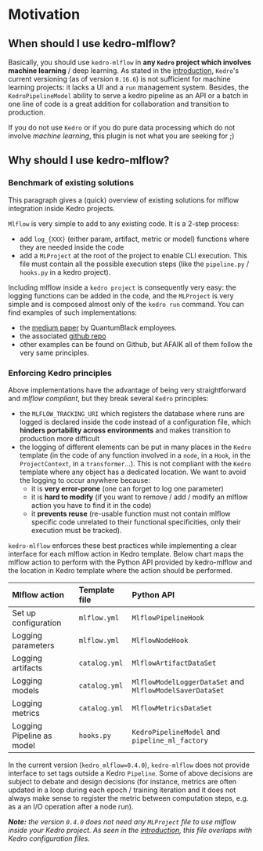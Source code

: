# Motivation

## When should I use kedro-mlflow?

Basically, you should use `kedro-mlflow` in **any `Kedro` project which involves machine learning** / deep learning. As stated in the [introduction](./01_introduction.md), `Kedro`'s current versioning (as of version `0.16.6`) is not sufficient for machine learning projects: it lacks a UI and a ``run`` management system. Besides, the `KedroPipelineModel` ability to serve a kedro pipeline as an API or a batch in one line of code is a great addition for collaboration and transition to production.

If you do not use ``Kedro`` or if you do pure data processing which do not involve *machine learning*, this plugin is not what you are seeking for ;)

## Why should I use kedro-mlflow?

### Benchmark of existing solutions

This paragraph gives a (quick) overview of existing solutions for mlflow integration inside Kedro projects.

``Mlflow`` is very simple to add to any existing code. It is a 2-step process:

- add `log_{XXX}` (either param, artifact, metric or model) functions where they are needed inside the code
- add a `MLProject` at the root of the project to enable CLI execution. This file must contain all the possible execution steps (like the `pipeline.py` / `hooks.py`  in a kedro project).

Including mlflow inside a ``kedro project`` is consequently very easy: the logging functions can be added in the code, and the ``MLProject`` is very simple and is composed almost only of the ``kedro run`` command. You can find examples of such implementations:

- the [medium paper](https://medium.com/quantumblack/deploying-and-versioning-data-pipelines-at-scale-942b1d81b5f5) by QuantumBlack employees.
- the associated [github repo](https://github.com/tgoldenberg/kedro-mlflow-example)
- other examples can be found on Github, but AFAIK all of them follow the very same principles.

### Enforcing Kedro principles

Above implementations have the advantage of being very straightforward and *mlflow compliant*, but they break several ``Kedro`` principles:

- the ``MLFLOW_TRACKING_URI`` which registers the database where runs are logged is declared inside the code instead of a configuration file, which **hinders portability across environments** and makes transition to production more difficult
- the logging of different elements can be put in many places in the ``Kedro`` template (in the code of any function involved in a ``node``, in a ``Hook``, in  the ``ProjectContext``, in a ``transformer``...). This is not compliant with the ``Kedro`` template where any object has a dedicated location. We want to avoid the logging to occur anywhere because:
  - it is **very error-prone** (one can forget to log one parameter)
  - it is **hard to modify** (if you want to remove / add / modify an mlflow action you have to find it in the code)
  - it **prevents reuse** (re-usable function must not contain mlflow specific code unrelated to their functional specificities, only their execution must be tracked).

``kedro-mlflow`` enforces these best practices while implementing a clear interface for each mlflow action in Kedro template. Below chart maps the mlflow action to perform with the Python API provided by kedro-mlflow and the location in Kedro template where the action should be performed.

|Mlflow action                |Template file           |Python API                                        |
|:----------------------------|:-----------------------|:------------------------------------------------------|
|Set up configuration         |``mlflow.yml``     |``MlflowPipelineHook``                            |
|Logging parameters           |``mlflow.yml``     |``MlflowNodeHook``                                |
|Logging artifacts            |``catalog.yml``    |``MlflowArtifactDataSet``                         |
|Logging models               |``catalog.yml``    |`MlflowModelLoggerDataSet` and `MlflowModelSaverDataSet`                                             |
|Logging metrics              |``catalog.yml``    |``MlflowMetricsDataSet``                          |
|Logging Pipeline as model    |``hooks.py``    |``KedroPipelineModel`` and ``pipeline_ml_factory``|

In the current version (``kedro_mlflow=0.4.0``), `kedro-mlflow` does not provide interface to set tags outside a Kedro ``Pipeline``. Some of above decisions are subject to debate and design decisions (for instance, metrics are often updated in a loop during each epoch / training iteration and it does not always make sense to register the metric between computation steps, e.g. as a an I/O operation after a node run).

_**Note:** the version ``0.4.0`` does not need any ``MLProject`` file to use mlflow inside your Kedro project. As seen in the [introduction](./01_introduction.md), this file overlaps with Kedro configuration files._
